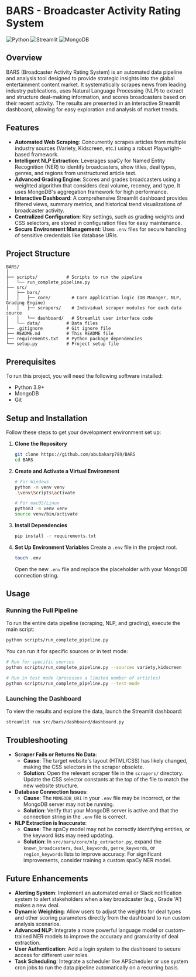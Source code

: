 # BARS - Broadcaster Activity Rating System

![Python](https://img.shields.io/badge/Python-3.9+-blue.svg)
![Streamlit](https://img.shields.io/badge/Streamlit-1.25+-red.svg)
![MongoDB](https://img.shields.io/badge/MongoDB-4.4+-green.svg)

## Overview

BARS (Broadcaster Activity Rating System) is an automated data pipeline and analysis tool designed to provide strategic insights into the global entertainment content market. It systematically scrapes news from leading industry publications, uses Natural Language Processing (NLP) to extract and structure deal-making information, and scores broadcasters based on their recent activity. The results are presented in an interactive Streamlit dashboard, allowing for easy exploration and analysis of market trends.

## Features

- **Automated Web Scraping**: Concurrently scrapes articles from multiple industry sources (Variety, Kidscreen, etc.) using a robust Playwright-based framework.
- **Intelligent NLP Extraction**: Leverages spaCy for Named Entity Recognition (NER) to identify broadcasters, show titles, deal types, genres, and regions from unstructured article text.
- **Advanced Grading Engine**: Scores and grades broadcasters using a weighted algorithm that considers deal volume, recency, and type. It uses MongoDB's aggregation framework for high performance.
- **Interactive Dashboard**: A comprehensive Streamlit dashboard provides filtered views, summary metrics, and historical trend visualizations of broadcaster activity.
- **Centralized Configuration**: Key settings, such as grading weights and CSS selectors, are stored in configuration files for easy maintenance.
- **Secure Environment Management**: Uses `.env` files for secure handling of sensitive credentials like database URIs.

## Project Structure

```
BARS/
│
├── scripts/           # Scripts to run the pipeline
│   └── run_complete_pipeline.py
├── src/
│   ├── bars/
│   │   ├── core/        # Core application logic (DB Manager, NLP, Grading Engine)
│   │   ├── scrapers/    # Individual scraper modules for each data source
│   │   └── dashboard/   # Streamlit user interface code
│   └── data/          # Data files
├── .gitignore         # Git ignore file
├── README.md          # This README file
├── requirements.txt   # Python package dependencies
└── setup.py           # Project setup file
```

## Prerequisites

To run this project, you will need the following software installed:

- Python 3.9+
- MongoDB
- Git

## Setup and Installation

Follow these steps to get your development environment set up:

1. **Clone the Repository**

   ```bash
   git clone https://github.com/abubakarp789/BARS
   cd BARS
   ```
2. **Create and Activate a Virtual Environment**

   ```bash
   # For Windows
   python -m venv venv
   .\venv\Scripts\activate

   # For macOS/Linux
   python3 -m venv venv
   source venv/bin/activate
   ```
3. **Install Dependencies**

   ```bash
   pip install -r requirements.txt
   ```
4. **Set Up Environment Variables**
   Create a `.env` file in the project root.

   ```bash
   touch .env
   ```

   Open the new `.env` file and replace the placeholder with your MongoDB connection string.

## Usage

### Running the Full Pipeline

To run the entire data pipeline (scraping, NLP, and grading), execute the main script:

```bash
python scripts/run_complete_pipeline.py
```

You can run it for specific sources or in test mode:

```bash
# Run for specific sources
python scripts/run_complete_pipeline.py --sources variety,kidscreen

# Run in test mode (processes a limited number of articles)
python scripts/run_complete_pipeline.py --test-mode
```

### Launching the Dashboard

To view the results and explore the data, launch the Streamlit dashboard:

```bash
streamlit run src/bars/dashboard/dashboard.py
```

## Troubleshooting

- **Scraper Fails or Returns No Data**:
  - **Cause**: The target website's layout (HTML/CSS) has likely changed, making the CSS selectors in the scraper obsolete.
  - **Solution**: Open the relevant scraper file in the `scrapers/` directory. Update the CSS selector constants at the top of the file to match the new website structure.
- **Database Connection Issues**:
  - **Cause**: The `MONGODB_URI` in your `.env` file may be incorrect, or the MongoDB server may not be running.
  - **Solution**: Verify that your MongoDB server is active and that the connection string in the `.env` file is correct.
- **NLP Extraction is Inaccurate**:
  - **Cause**: The spaCy model may not be correctly identifying entities, or the keyword lists may need updating.
  - **Solution**: In `src/bars/core/nlp_extractor.py`, expand the `known_broadcasters`, `deal_keywords`, `genre_keywords`, or `region_keywords` lists to improve accuracy. For significant improvements, consider training a custom spaCy NER model.

## Future Enhancements

- **Alerting System**: Implement an automated email or Slack notification system to alert stakeholders when a key broadcaster (e.g., Grade 'A') makes a new deal.
- **Dynamic Weighting**: Allow users to adjust the weights for deal types and other scoring parameters directly from the dashboard to run custom analysis scenarios.
- **Advanced NLP**: Integrate a more powerful language model or custom-trained NER models to improve the accuracy and granularity of deal extraction.
- **User Authentication**: Add a login system to the dashboard to secure access for different user roles.
- **Task Scheduling**: Integrate a scheduler like APScheduler or use system cron jobs to run the data pipeline automatically on a recurring basis.
